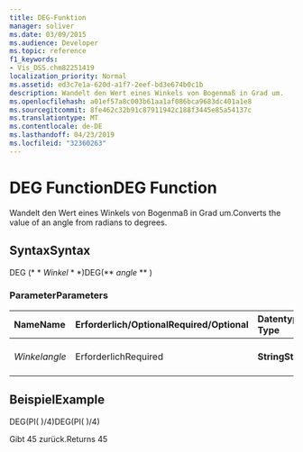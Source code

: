 ```yaml
---
title: DEG-Funktion
manager: soliver
ms.date: 03/09/2015
ms.audience: Developer
ms.topic: reference
f1_keywords:
- Vis_DSS.chm82251419
localization_priority: Normal
ms.assetid: ed3c7e1a-620d-a1f7-2eef-bd3e674b0c1b
description: Wandelt den Wert eines Winkels von Bogenmaß in Grad um.
ms.openlocfilehash: a01ef57a8c003b61aa1af086bca9683dc401a1e8
ms.sourcegitcommit: 8fe462c32b91c87911942c188f3445e85a54137c
ms.translationtype: MT
ms.contentlocale: de-DE
ms.lasthandoff: 04/23/2019
ms.locfileid: "32360263"
---
```

# <a name="deg-function"></a><span data-ttu-id="04ca3-103">DEG Function</span><span class="sxs-lookup"><span data-stu-id="04ca3-103">DEG Function</span></span>

<span data-ttu-id="04ca3-104">Wandelt den Wert eines Winkels von Bogenmaß in Grad um.</span><span class="sxs-lookup"><span data-stu-id="04ca3-104">Converts the value of an angle from radians to degrees.</span></span>
  
## <a name="syntax"></a><span data-ttu-id="04ca3-105">Syntax</span><span class="sxs-lookup"><span data-stu-id="04ca3-105">Syntax</span></span>

<span data-ttu-id="04ca3-106">DEG (\* \* *Winkel* \* \*)</span><span class="sxs-lookup"><span data-stu-id="04ca3-106">DEG(\*\* *angle* \*\* )</span></span> 
  
### <a name="parameters"></a><span data-ttu-id="04ca3-107">Parameter</span><span class="sxs-lookup"><span data-stu-id="04ca3-107">Parameters</span></span>

|<span data-ttu-id="04ca3-108">**Name**</span><span class="sxs-lookup"><span data-stu-id="04ca3-108">**Name**</span></span>|<span data-ttu-id="04ca3-109">**Erforderlich/Optional**</span><span class="sxs-lookup"><span data-stu-id="04ca3-109">**Required/Optional**</span></span>|<span data-ttu-id="04ca3-110">**Datentyp**</span><span class="sxs-lookup"><span data-stu-id="04ca3-110">**Data Type**</span></span>|<span data-ttu-id="04ca3-111">**Beschreibung**</span><span class="sxs-lookup"><span data-stu-id="04ca3-111">**Description**</span></span>|
|:-----|:-----|:-----|:-----|
| <span data-ttu-id="04ca3-112">_Winkel_</span><span class="sxs-lookup"><span data-stu-id="04ca3-112">_angle_</span></span> <br/> |<span data-ttu-id="04ca3-113">Erforderlich</span><span class="sxs-lookup"><span data-stu-id="04ca3-113">Required</span></span>  <br/> |<span data-ttu-id="04ca3-114">**String**</span><span class="sxs-lookup"><span data-stu-id="04ca3-114">**String**</span></span> <br/> |<span data-ttu-id="04ca3-115">Der Wert des Winkels im Bogenmaß.</span><span class="sxs-lookup"><span data-stu-id="04ca3-115">The value of the angle in radians.</span></span>  <br/> |
   
## <a name="example"></a><span data-ttu-id="04ca3-116">Beispiel</span><span class="sxs-lookup"><span data-stu-id="04ca3-116">Example</span></span>

<span data-ttu-id="04ca3-117">DEG(PI( )/4)</span><span class="sxs-lookup"><span data-stu-id="04ca3-117">DEG(PI( )/4)</span></span> 
  
<span data-ttu-id="04ca3-118">Gibt 45 zurück.</span><span class="sxs-lookup"><span data-stu-id="04ca3-118">Returns 45</span></span> 
  

